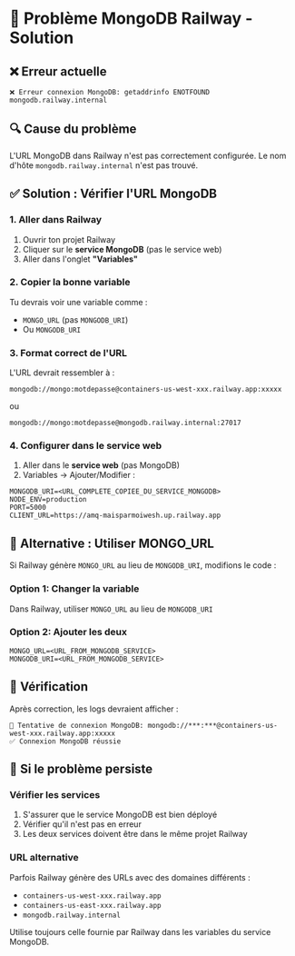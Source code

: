 # 🔧 Problème MongoDB Railway - Solution

## ❌ Erreur actuelle
```
❌ Erreur connexion MongoDB: getaddrinfo ENOTFOUND mongodb.railway.internal
```

## 🔍 Cause du problème
L'URL MongoDB dans Railway n'est pas correctement configurée. Le nom d'hôte `mongodb.railway.internal` n'est pas trouvé.

## ✅ Solution : Vérifier l'URL MongoDB

### 1. Aller dans Railway
1. Ouvrir ton projet Railway
2. Cliquer sur le **service MongoDB** (pas le service web)
3. Aller dans l'onglet **"Variables"**

### 2. Copier la bonne variable
Tu devrais voir une variable comme :
- `MONGO_URL` (pas `MONGODB_URI`)
- Ou `MONGODB_URI`

### 3. Format correct de l'URL
L'URL devrait ressembler à :
```
mongodb://mongo:motdepasse@containers-us-west-xxx.railway.app:xxxxx
```
ou
```
mongodb://mongo:motdepasse@mongodb.railway.internal:27017
```

### 4. Configurer dans le service web
1. Aller dans le **service web** (pas MongoDB)
2. Variables → Ajouter/Modifier :
```
MONGODB_URI=<URL_COMPLETE_COPIEE_DU_SERVICE_MONGODB>
NODE_ENV=production
PORT=5000
CLIENT_URL=https://amq-maisparmoiwesh.up.railway.app
```

## 🔧 Alternative : Utiliser MONGO_URL

Si Railway génère `MONGO_URL` au lieu de `MONGODB_URI`, modifions le code :

### Option 1: Changer la variable
Dans Railway, utiliser `MONGO_URL` au lieu de `MONGODB_URI`

### Option 2: Ajouter les deux
```
MONGO_URL=<URL_FROM_MONGODB_SERVICE>
MONGODB_URI=<URL_FROM_MONGODB_SERVICE>
```

## 🎯 Vérification

Après correction, les logs devraient afficher :
```
🔗 Tentative de connexion MongoDB: mongodb://***:***@containers-us-west-xxx.railway.app:xxxxx
✅ Connexion MongoDB réussie
```

## 🚨 Si le problème persiste

### Vérifier les services
1. S'assurer que le service MongoDB est bien déployé
2. Vérifier qu'il n'est pas en erreur
3. Les deux services doivent être dans le même projet Railway

### URL alternative
Parfois Railway génère des URLs avec des domaines différents :
- `containers-us-west-xxx.railway.app`
- `containers-us-east-xxx.railway.app`
- `mongodb.railway.internal`

Utilise toujours celle fournie par Railway dans les variables du service MongoDB.
